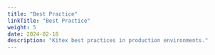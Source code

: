 ```yaml
---
title: "Best Practice"
linkTitle: "Best Practice"
weight: 5
date: 2024-02-18
description: "Kitex best practices in production environments."
---
```

